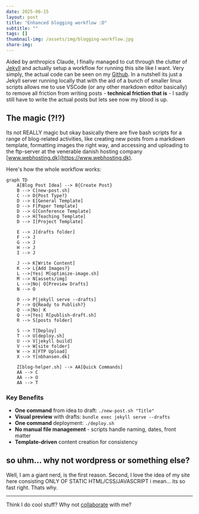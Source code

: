 ```yaml
---
date: 2025-06-15
layout: post
title: "Enhanced blogging workflow :D"
subtitle: ""
tags: []
thumbnail-img: /assets/img/blogging-workflow.jpg 
share-img: 
---
```

Aided by anthropics Claude, I finally managed to cut through the clutter of [Jekyll](https://jekyllrb.com/) and actually setup a workflow for running this site like I want. Very simply, the actual code can be seen on my [Github](https://github.com/nbhansen/nbhansen.github.io). In a nutshell its just a Jekyll server running locally that with the aid of a bunch of smaller linux scripts allows me to use VSCode (or any other markdown editor basically) to remove all friction from writing posts - **technical friction that is** - I sadly still have to write the actual posts but lets see now my blood is up. 


## The magic (?!?)
Its not REALLY magic but okay basically there are five bash scripts for a range of blog-related activities, like creating new posts from a markdown template, formatting images the right way, and accessing and uploading to the ftp-server at the venerable danish hosting company [www.webhosting.dk](https://www.webhosting.dk). 

Here's how the whole workflow works:

```mermaid
graph TD
    A[Blog Post Idea] --> B{Create Post}
    B --> C[new-post.sh]
    C --> D{Post Type?}
    D --> E[General Template]
    D --> F[Paper Template]
    D --> G[Conference Template]
    D --> H[Teaching Template]
    D --> I[Project Template]
    
    E --> J[drafts folder]
    F --> J
    G --> J
    H --> J
    I --> J
    
    J --> K[Write Content]
    K --> L{Add Images?}
    L -->|Yes| M[optimize-image.sh]
    M --> N[assets/img]
    L -->|No| O[Preview Drafts]
    N --> O
    
    O --> P[jekyll serve --drafts]
    P --> Q{Ready to Publish?}
    Q -->|No| K
    Q -->|Yes| R[publish-draft.sh]
    R --> S[posts folder]
    
    S --> T[Deploy]
    T --> U[deploy.sh]
    U --> V[jekyll build]
    V --> W[site folder]
    W --> X[FTP Upload]
    X --> Y[nbhansen.dk]
    
    Z[blog-helper.sh] --> AA[Quick Commands]
    AA --> C
    AA --> O
    AA --> T
```

### Key Benefits

- **One command** from idea to draft: `./new-post.sh "Title"`
- **Visual preview** with drafts: `bundle exec jekyll serve --drafts`
- **One command** deployment: `./deploy.sh`
- **No manual file management** - scripts handle naming, dates, front matter
- **Template-driven** content creation for consistency

## so uhm... why not wordpress or something else?
Well, I am a giant nerd, is the first reason. Second, I love the idea of my site here consisting ONLY OF STATIC HTML/CSS/JAVASCRIPT i mean... its so fast right. Thats why. 

---

Think I do cool stuff? Why not [collaborate](../collaborate) with me?
